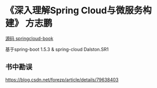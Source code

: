 # 《深入理解Spring Cloud与微服务构建》  方志鹏  
  
  [源码 springcloud-book](../springcloud-book)  
  
  基于spring-boot 1.5.3 & spring-cloud Dalston.SR1 

## 书中勘误
https://blog.csdn.net/forezp/article/details/79638403

